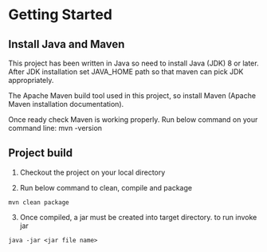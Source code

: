# Getting Started

## Install Java and Maven
This project has been written in Java so need to install Java (JDK) 8 or later. After JDK installation set JAVA_HOME path so that maven can pick JDK appropriately. 

The Apache Maven build tool used in this project, so install Maven (Apache Maven installation documentation).

Once ready check Maven is working properly. Run below command on your command line:
mvn -version  

## Project build
1. Checkout the project on your local directory

2. Run below command to clean, compile and package
```
mvn clean package
```

3. Once compiled, a jar must be created into target directory. to run invoke jar
```
java -jar <jar file name>
```
